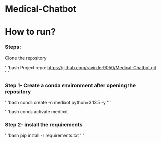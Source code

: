 # Medical-Chatbot

# How to run?
### Steps:

Clone the repository

'''bash
Project repo: https://github.com/ravinder9050/Medical-Chatbot.git
'''

### Step 1- Create a conda environment after opening the repository

'''bash
conda create -n medibot python=3.13.5 -y
'''

'''bash
conda activate medibot


### Step 2- install the requirements

'''bash
pip install -r requirements.txt
'''